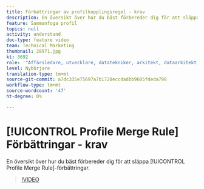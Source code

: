 ```yaml
---
title: Förbättringar av profilkopplingsregel - krav
description: En översikt över hur du bäst förbereder dig för att släppa förbättringar av profilkopplingsregel.
feature: Sammanfoga profil
topics: null
activity: understand
doc-type: feature video
team: Technical Marketing
thumbnail: 28971.jpg
kt: 3692
role: '"Affärsledare, utvecklare, datatekniker, arkitekt, dataarkitekt, administratör, ledare"'
level: Nybörjare
translation-type: tm+mt
source-git-commit: a7dc335e75697a7b1720eccdadbb9605fdeda798
workflow-type: tm+mt
source-wordcount: '47'
ht-degree: 0%

---
```



# [!UICONTROL Profile Merge Rule] Förbättringar - krav

En översikt över hur du bäst förbereder dig för att släppa [!UICONTROL Profile Merge Rule]-förbättringar.

>[!VIDEO](https://video.tv.adobe.com/v/28971/?quality=12)
